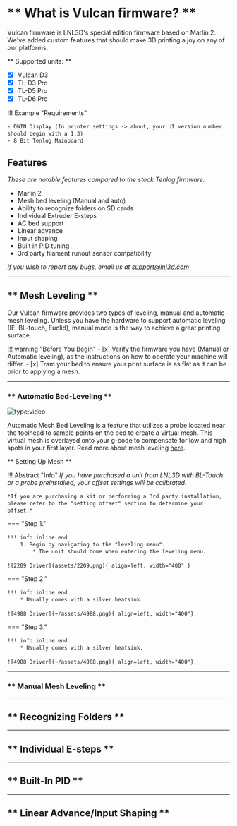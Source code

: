 # ** What is Vulcan firmware? **

Vulcan firmware is LNL3D's special edition firmware based on Marlin 2. We've added custom features that should make 3D printing a joy on any of our platforms. 

** Supported units: **

- [x] Vulcan D3
- [x] TL-D3 Pro
- [x] TL-D5 Pro
- [x] TL-D6 Pro

!!! Example "Requirements"

    - DWIN Display (In printer settings -> about, your UI version number should begin with a 1.3)
    - 8 Bit Tenlog Mainboard

## Features 
*These are notable features compared to the stock Tenlog firmware:*

- Marlin 2 
- Mesh bed leveling (Manual and auto)
- Ability to recognize folders on SD cards
- Individual Extruder E-steps 
- AC bed support
- Linear advance
- Input shaping
- Built in PID tuning
- 3rd party filament runout sensor compatibility

*If you wish to report any bugs, email us at support@lnl3d.com* 

___

## ** Mesh Leveling **

Our Vulcan firmware provides two types of leveling, manual and automatic mesh leveling. Unless you have the hardware to support automatic leveling (IE. BL-touch, Euclid), manual mode is the way to achieve a great printing surface. 

!!! warning "Before You Begin"
    - [x] Verify the firmware you have (Manual or Automatic leveling), as the instructions on how to operate your machine will differ.
    - [x] Tram your bed to ensure your print surface is as flat as it can be prior to applying a mesh. 

___

### ** Automatic Bed-Leveling **

![type:video](https://www.youtube.com/embed/1AeiYWxSwpE)

Automatic Mesh Bed Leveling is a feature that utilizes a probe located near the toolhead to sample points on the bed to create a virtual mesh. This virtual mesh is overlayed onto your g-code to compensate for low and high spots in your first layer. Read more about mesh leveling <a href="https://all3dp.com/2/mesh-bed-leveling-all-you-need-to-know/" target="_blank">here</a>.


** Setting Up Mesh ** 

!!! Abstract "Info"
    *If you have purchased a unit from LNL3D with BL-Touch or a probe preinstalled, your offset settings will be calibrated.*
    
    *If you are purchasing a kit or performing a 3rd party installation, please refer to the "setting offset" section to determine your offset.* 

=== "Step 1."

    !!! info inline end
        1. Begin by navigating to the "leveling menu". 
            * The unit should home when entering the leveling menu.

    ![2209 Driver](assets/2209.png){ align=left, width="400" }


=== "Step 2."

    !!! info inline end
        * Usually comes with a silver heatsink. 

    ![4988 Driver](~/assets/4988.png){ align=left, width="400"}

=== "Step 3."

    !!! info inline end
        * Usually comes with a silver heatsink. 

    ![4988 Driver](~/assets/4988.png){ align=left, width="400"}

___

### ** Manual Mesh Leveling **

___

## ** Recognizing Folders **

___ 

## ** Individual E-steps **

___ 

## ** Built-In PID **

___ 

## ** Linear Advance/Input Shaping **